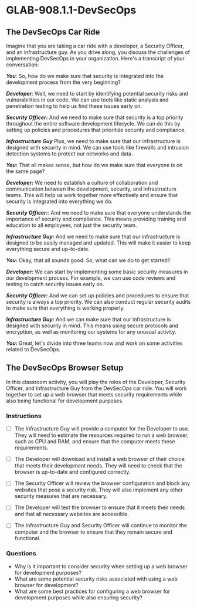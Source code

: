 # GLAB-908.1.1-DevSecOps

## The DevSecOps Car Ride

Imagine that you are taking a car ride with a developer, a Security Officer, and an infrastructure guy. As you drive along, you discuss the challenges of implementing DevSecOps in your organization. Here's a transcript of your conversation:

***You***: So, how do we make sure that security is integrated into the development process from the very beginning?

***Developer***: Well, we need to start by identifying potential security risks and vulnerabilities in our code. We can use tools like static analysis and penetration testing to help us find these issues early on.

***Security Officer:*** And we need to make sure that security is a top priority throughout the entire software development lifecycle. We can do this by setting up policies and procedures that prioritize security and compliance.

***Infrastructure Guy*** Plus, we need to make sure that our infrastructure is designed with security in mind. We can use tools like firewalls and intrusion detection systems to protect our networks and data.

***You:*** That all makes sense, but how do we make sure that everyone is on the same page?

***Developer:*** We need to establish a culture of collaboration and communication between the development, security, and infrastructure teams. This will help us work together more effectively and ensure that security is integrated into everything we do.

***Security Officer:***: And we need to make sure that everyone understands the importance of security and compliance. This means providing training and education to all employees, not just the security team.

***Infrastructure Guy:*** And we need to make sure that our infrastructure is designed to be easily managed and updated. This will make it easier to keep everything secure and up-to-date.

***You:*** Okay, that all sounds good. So, what can we do to get started?

***Developer:*** We can start by implementing some basic security measures in our development process. For example, we can use code reviews and testing to catch security issues early on.

***Security Officer:*** And we can set up policies and procedures to ensure that security is always a top priority. We can also conduct regular security audits to make sure that everything is working properly.

***Infrastructure Guy:*** And we can make sure that our infrastructure is designed with security in mind. This means using secure protocols and encryption, as well as monitoring our systems for any unusual activity.

***You:*** Great, let's divide into three teams now and work on some activities related to DevSecOps.


## The DevSecOps Browser Setup

In this classroom activity, you will play the roles of the Developer, Security Officer, and Infrastructure Guy from the DevSecOps car ride. You will work together to set up a web browser that meets security requirements while also being functional for development purposes.

### Instructions

- [ ] The Infrastructure Guy will provide a computer for the Developer to use. They will need to estimate the resources required to run a web browser, such as CPU and RAM, and ensure that the computer meets these requirements.

- [ ] The Developer will download and install a web browser of their choice that meets their development needs. They will need to check that the browser is up-to-date and configured correctly.

- [ ] The Security Officer will review the browser configuration and block any websites that pose a security risk. They will also implement any other security measures that are necessary.

- [ ] The Developer will test the browser to ensure that it meets their needs and that all necessary websites are accessible.

- [ ] The Infrastructure Guy and Security Officer will continue to monitor the computer and the browser to ensure that they remain secure and functional.

### Questions

- Why is it important to consider security when setting up a web browser for development purposes?
- What are some potential security risks associated with using a web browser for development?
- What are some best practices for configuring a web browser for development purposes while also ensuring security?
